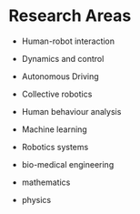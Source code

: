 # Research Areas

- Human-robot interaction
- Dynamics and control
- Autonomous Driving
- Collective robotics
- Human behaviour analysis
- Machine learning
- Robotics systems

- bio-medical engineering


- mathematics
- physics